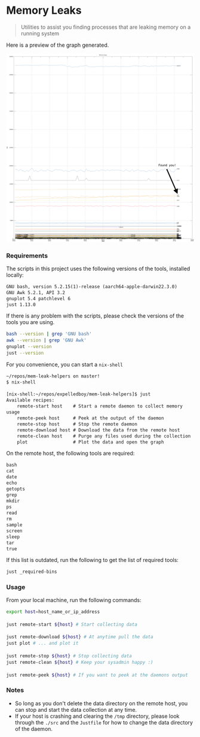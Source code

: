 # Memory Leaks

> Utilities to assist you finding processes that are leaking memory on a running system

Here is a preview of the graph generated.

![Graph](./assets/mem_usage.png)

### Requirements

The scripts in this project uses the following versions of the tools, installed locally:

```
GNU bash, version 5.2.15(1)-release (aarch64-apple-darwin22.3.0)
GNU Awk 5.2.1, API 3.2
gnuplot 5.4 patchlevel 6
just 1.13.0
```

If there is any problem with the scripts, please check the versions of the tools you are using.

```bash {cmd}
bash --version | grep 'GNU bash'
awk --version | grep 'GNU Awk'
gnuplot --version
just --version
```

For you convenience, you can start a `nix-shell`

```
~/repos/mem-leak-helpers on master!
$ nix-shell

[nix-shell:~/repos/expelledboy/mem-leak-helpers]$ just
Available recipes:
    remote-start host    # Start a remote daemon to collect memory usage
    remote-peek host     # Peek at the output of the daemon
    remote-stop host     # Stop the remote daemon
    remote-download host # Download the data from the remote host
    remote-clean host    # Purge any files used during the collection
    plot                 # Plot the data and open the graph
```

On the remote host, the following tools are required:
```
bash
cat
date
echo
getopts
grep
mkdir
ps
read
rm
sample
screen
sleep
tar
true
```


If this list is outdated, run the following to get the list of required tools:

```bash {cmd}
just _required-bins
```

### Usage

From your local machine, run the following commands:

```bash
export host=host_name_or_ip_address

just remote-start ${host} # Start collecting data

just remote-download ${host} # At anytime pull the data
just plot # ... and plot it

just remote-stop ${host} # Stop collecting data
just remote-clean ${host} # Keep your sysadmin happy :)

just remote-peek ${host} # If you want to peek at the daemons output
```

### Notes

- So long as you don't delete the data directory on the remote host, you can stop and start the data collection at any time.
- If your host is crashing and clearing the `/tmp` directory, please look through the `./src` and the `Justfile` for how to change the data directory of the daemon.
